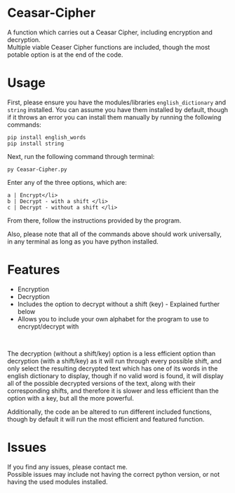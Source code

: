 # Ceasar-Cipher
A function which carries out a Ceasar Cipher, including encryption and decryption.
<br/>
Multiple viable Ceaser Cipher functions are included, though the most potable option is at the end of the code.
# Usage
First, please ensure you have the modules/libraries ```english_dictionary``` and ```string``` installed.
You can assume you have them installed by default, though if it throws an error you can install them manually by running the following commands:
```
pip install english_words
pip install string
```
Next, run the following command through terminal:
<br/>
```
py Ceasar-Cipher.py
```
Enter any of the three options, which are:
```
a | Encrypt</li>
b | Decrypt - with a shift </li>
c | Decrypt - without a shift </li>
```
From there, follow the instructions provided by the program. <br/>

Also, please note that all of the commands above should work universally, in any terminal as long as you have python installed.
# Features
<ul>
  <li>Encryption</li>
  <li>Decryption</li>
  <li>Includes the option to decrypt without a shift (key) - Explained further below</li>
  <li>Allows you to include your own alphabet for the program to use to encrypt/decrypt with</li>
</ul> <br/>
<p>
The decryption (without a shift/key) option is a less efficient option than decryption (with a shift/key) as it will run through every possible shift, and only select the resulting decrypted text which has one of its words in the english dictionary to display, though if no valid word is found, it will display all of the possible decrypted versions of the text, along with their corresponding shifts, and therefore it is slower and less efficient than the option with a key, but all the more powerful.
  
Additionally, the code an be altered to run different included functions, though by default it will run the most efficient and featured function.
</p>

# Issues
If you find any issues, please contact me.
<br/>
Possible issues may include not having the correct python version, or not having the used modules installed.
<br/>
